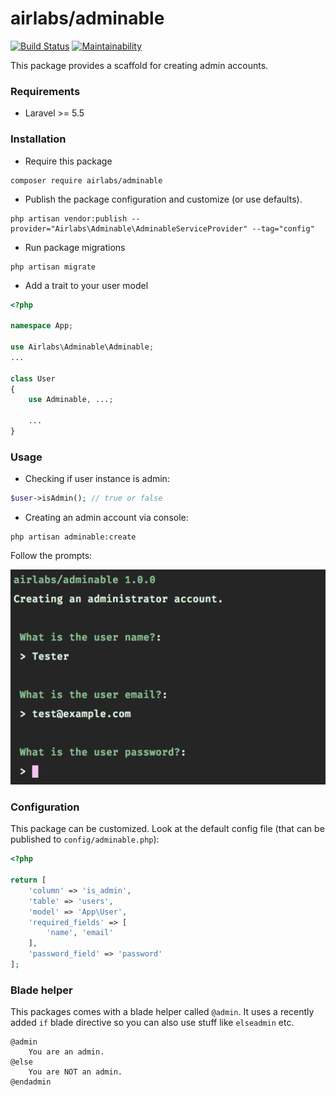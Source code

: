 # airlabs/adminable

[![Build Status](https://travis-ci.org/airlabspl/adminable.svg?branch=master)](https://travis-ci.org/airlabspl/adminable)
[![Maintainability](https://api.codeclimate.com/v1/badges/ee0646cb3298d53390ba/maintainability)](https://codeclimate.com/github/airlabspl/adminable/maintainability)

This package provides a scaffold for creating admin accounts.

### Requirements

* Laravel >= 5.5

### Installation

* Require this package

```
composer require airlabs/adminable
```

* Publish the package configuration and customize (or use defaults).

```
php artisan vendor:publish --provider="Airlabs\Adminable\AdminableServiceProvider" --tag="config"
```

*  Run package migrations

```
php artisan migrate
```

* Add a trait to your user model

```php
<?php

namespace App;

use Airlabs\Adminable\Adminable;
...

class User
{
    use Adminable, ...;
    
    ...
}
```

### Usage

* Checking if user instance is admin:

```php
$user->isAdmin(); // true or false
```

* Creating an admin account via console:

``` 
php artisan adminable:create
```

Follow the prompts:

![](/adminable.png)

### Configuration

This package can be customized. Look at the default config file (that can be published to `config/adminable.php`):

```php
<?php

return [
    'column' => 'is_admin',
    'table' => 'users',
    'model' => 'App\User',
    'required_fields' => [
        'name', 'email'
    ],
    'password_field' => 'password'
];
```

### Blade helper

This packages comes with a blade helper called `@admin`. It uses a recently added `if` blade directive so you can also use stuff like `elseadmin` etc.

```blade
@admin
    You are an admin.
@else
    You are NOT an admin.
@endadmin
```